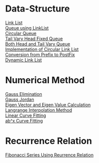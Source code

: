 # Data-Structure
<a href="https://github.com/Niranjan2054/Data-Structure-and-NM/blob/master/linklist.c" target="_blank">Link List</a><br>
<a href="https://github.com/Niranjan2054/Data-Structure-and-NM/blob/master/queue.c" target="_blank">Queue using LinkList</a><br>
<a href="https://github.com/Niranjan2054/Data-Structure-and-NM/blob/master/CIRQ.C" target="_blank">Circular Queue</a><br>
<a href="https://github.com/Niranjan2054/Data-Structure-and-NM/blob/master/FDTC.C" target="_blank">Tail Vary Head Fixed Queue</a><br>
<a href="https://github.com/Niranjan2054/Data-Structure-and-NM/blob/master/FRC.C" target="_blank">Both Head and Tail Vary Queue</a><br>
<a href="https://github.com/Niranjan2054/Data-Structure-and-NM/blob/master/CIRLILS.C" target="_blank">Implementation of Circular Link List</a><br>
<a href="https://github.com/Niranjan2054/Data-Structure-and-NM/blob/master/INTOPOST.C" target="_blank">Conversion from Prefix to PostFix</a><br>
<a href="https://github.com/Niranjan2054/Data-Structure-and-NM/blob/master/DYNLINK.C" target="_blank">Dynamic Link List</a><br>


# Numerical Method
<a href="https://github.com/Niranjan2054/Data-Structure-and-NM/blob/master/gaussele.c" target="_blank">Gauss Elimination</a><br>
<a href="https://github.com/Niranjan2054/Data-Structure-and-NM/blob/master/gassjord.c" target="_blank">Gauss Jordan</a><br>
<a href="https://github.com/Niranjan2054/Data-Structure-and-NM/blob/master/eigen.c" target="_blank">Eigen Vector and Eigen Value Calculation</a><br>
<a href="https://github.com/Niranjan2054/Data-Structure-and-NM/blob/master/langrange.c" target="_blank">Langrange Interpolation Method</a><br>
<a href="https://github.com/Niranjan2054/Data-Structure-and-NM/blob/master/linearcurvefitting.c" target="_blank">Linear Curve Fitting</a><br>
<a href="https://github.com/Niranjan2054/Data-Structure-and-NM/blob/master/ABXCURVE.C" target="_blank">ab^x Curve Fitting</a>

# Recurrence Relation
<a href="https://github.com/Niranjan2054/Data-Structure-and-NM/blob/master/fibonnaci.c" target="_blank">Fibonacci Series Using Reurrence Relation</a>
